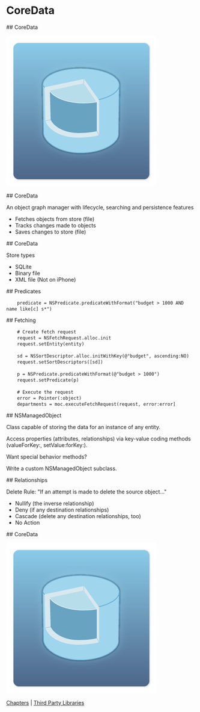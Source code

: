 # CoreData

<slide>
## CoreData

![](coredata.png "CoreData") 


</slide>

<slide>
## CoreData

An object graph manager with lifecycle, searching and persistence features

* Fetches objects from store (file)
* Tracks changes made to objects
* Saves changes to store (file)

</slide>


<slide>
## CoreData

Store types 

* SQLite
*	Binary file
* XML file (Not on iPhone)

</slide>


<slide>
## Predicates

		predicate = NSPredicate.predicateWithFormat("budget > 1000 AND name like[c] s*")

</slide>


<slide>
## Fetching

		# Create fetch request
		request = NSFetchRequest.alloc.init
		request.setEntity(entity)

		sd = NSSortDescriptor.alloc.initWithKey(@"budget", ascending:NO)
		request.setSortDescriptors([sd])

		p = NSPredicate.predicateWithFormat(@"budget > 1000")
		request.setPredicate(p)

		# Execute the request
		error = Pointer(:object)
		departments = moc.executeFetchRequest(request, error:error]

</slide>


<slide>
## NSManagedObject

Class capable of storing the data for an instance of any entity. 

Access properties (attributes, relationships) via key-value coding methods (valueForKey:, setValue:forKey:).

Want special behavior methods? 

Write a custom NSManagedObject subclass.

</slide>

<slide>
## Relationships

Delete Rule:
"If an attempt is made to delete the source object..."

* Nullify (the inverse relationship)
* Deny (if any destination relationships)
* Cascade (delete any destination relationships, too)
* No Action

</slide>
   
<slide>
## CoreData

![](coredata.png "CoreData") 

[Chapters](../reveal.html) | 
[Third Party Libraries](../25-ThirdPartyLibraries/reveal.html)

</slide>
